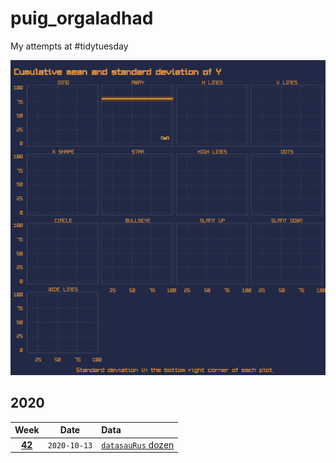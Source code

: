 # puig_orgaladhad

My attempts at #tidytuesday

![](2020_42_datasaurus/figs/animate-render-1.gif)

## 2020

| Week | Date | Data | 
| :---: | :---: | :--- |
| [**42**](2020_42_datasaurus) | `2020-10-13` | [`datasauRus` dozen](https://github.com/rfordatascience/tidytuesday/tree/master/data/2020/2020-10-13) |
